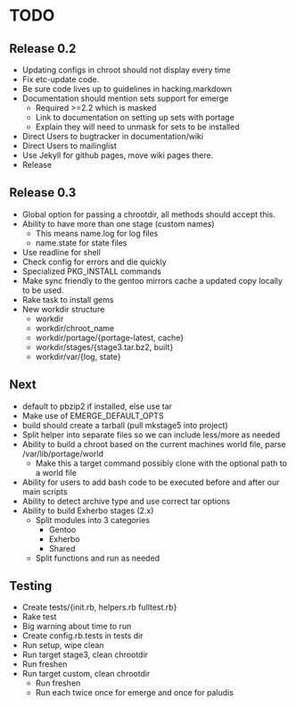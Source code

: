 TODO
=====

Release 0.2
-----------
* Updating configs in chroot should not display every time
* Fix etc-update code.
* Be sure code lives up to guidelines in hacking.markdown
* Documentation should mention sets support for emerge
    - Required >=2.2 which is masked
    - Link to documentation on setting up sets with portage
    - Explain they will need to unmask for sets to be installed
* Direct Users to bugtracker in documentation/wiki
* Direct Users to mailinglist
* Use Jekyll for github pages, move wiki pages there.
* Release

Release 0.3
-----------
* Global option for passing a chrootdir, all methods should accept this.
* Ability to have more than one stage (custom names)
    - This means name.log for log files
    - name.state for state files
* Use readline for shell
* Check config for errors and die quickly 
* Specialized PKG_INSTALL commands
* Make sync friendly to the gentoo mirrors cache a updated copy locally to be used.
* Rake task to install gems
* New workdir structure
    - workdir
    - workdir/chroot_name
    - workdir/portage/{portage-latest, cache}
    - workdir/stages/{stage3.tar.bz2, built}
    - workdir/var/{log, state}

Next
----
* default to pbzip2 if installed, else use tar
* Make use of EMERGE_DEFAULT_OPTS
* build should create a tarball (pull mkstage5 into project)
* Split helper into separate files so we can include less/more as needed
* Ability to build a chroot based on the current machines world file, parse /var/lib/portage/world
    - Make this a target command possibly clone with the optional path to a world file
* Ability for users to add bash code to be executed before and after our main scripts
* Ability to detect archive type and use correct tar options
* Ability to build Exherbo stages (2.x)
    - Split modules into 3 categories
        - Gentoo
        - Exherbo
        - Shared
    - Split functions and run as needed

Testing
-------
* Create tests/{init.rb, helpers.rb fulltest.rb}
* Rake test
* Big warning about time to run
* Create config.rb.tests in tests dir
* Run setup, wipe clean
* Run target stage3, clean chrootdir
* Run freshen
* Run target custom, clean chrootdir
    - Run freshen
    - Run each twice once for emerge and once for paludis
